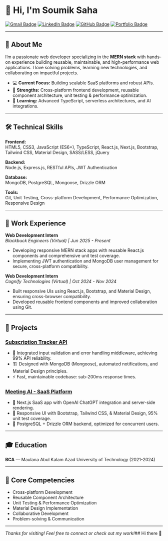 # 👋 Hi, I'm Soumik Saha

[![Gmail Badge](https://img.shields.io/badge/-soumiksaha827@gmail.com-c14438?style=flat&logo=Gmail&logoColor=white)](mailto:soumiksaha827@gmail.com)
[![LinkedIn Badge](https://img.shields.io/badge/-LinkedIn-blue?style=flat&logo=linkedin&logoColor=white)](https://www.linkedin.com/in/your-linkedin/)
[![GitHub Badge](https://img.shields.io/badge/-GitHub-333?style=flat&logo=github&logoColor=white)](https://github.com/soumik9870)
[![Portfolio Badge](https://img.shields.io/badge/-Portfolio-008080?style=flat&logo=google-chrome&logoColor=white)](https://your-portfolio-link/)

---

## 🚀 About Me

I’m a passionate web developer specializing in the **MERN stack** with hands-on experience building reusable, maintainable, and high-performance web applications. I love solving problems, learning new technologies, and collaborating on impactful projects.

- 💻 **Current Focus:** Building scalable SaaS platforms and robust APIs.
- 🎯 **Strengths:** Cross-platform frontend development, reusable component architecture, unit testing & performance optimization.
- 🌱 **Learning:** Advanced TypeScript, serverless architectures, and AI integrations.

---

## 🛠️ Technical Skills

**Frontend:**  
HTML5, CSS3, JavaScript (ES6+), TypeScript, React.js, Next.js, Bootstrap, Tailwind CSS, Material Design, SASS/LESS, jQuery

**Backend:**  
Node.js, Express.js, RESTful APIs, JWT Authentication

**Database:**  
MongoDB, PostgreSQL, Mongoose, Drizzle ORM

**Tools:**  
Git, Unit Testing, Cross-platform Development, Performance Optimization, Responsive Design

---

## 💼 Work Experience

**Web Development Intern**  
_Blackbuck Engineers (Virtual) | Jun 2025 - Present_  
- Developing responsive MERN stack apps with reusable React.js components and comprehensive unit test coverage.
- Implementing JWT authentication and MongoDB user management for secure, cross-platform compatibility.

**Web Development Intern**  
_Cognify Technologies (Virtual) | Oct 2024 - Nov 2024_  
- Built responsive UIs using React.js, Bootstrap, and Material Design, ensuring cross-browser compatibility.
- Developed reusable frontend components and improved collaboration using Git.

---

## 🚩 Projects

### [Subscription Tracker API](https://github.com/soumik9870/subscription-tracker)
- 🌟 Integrated input validation and error handling middleware, achieving 99% API reliability.
- 🏗️ Designed with MongoDB (Mongoose), automated notifications, and Material Design principles.
- ⚡ Fast, maintainable codebase: sub-200ms response times.

### [Meeting AI - SaaS Platform](https://github.com/soumik9870/meet)
- 🤖 Next.js SaaS app with OpenAI ChatGPT integration and server-side rendering.
- 🎨 Responsive UI with Bootstrap, Tailwind CSS, & Material Design, 95% unit test coverage.
- 🚀 PostgreSQL + Drizzle ORM backend, optimized for concurrent users.

---

## 🎓 Education

**BCA** — Maulana Abul Kalam Azad University of Technology (2021-2024)

---

## 🧩 Core Competencies

- Cross-platform Development
- Reusable Component Architecture
- Unit Testing & Performance Optimization
- Material Design Implementation
- Collaborative Development
- Problem-solving & Communication

---

_Thanks for visiting! Feel free to connect or check out my work!_## Hi there 👋

<!--
**soumik9870/soumik9870** is a ✨ _special_ ✨ repository because its `README.md` (this file) appears on your GitHub profile.

Here are some ideas to get you started:

- 🔭 I’m currently working on ...
- 🌱 I’m currently learning ...
- 👯 I’m looking to collaborate on ...
- 🤔 I’m looking for help with ...
- 💬 Ask me about ...
- 📫 How to reach me: ...
- 😄 Pronouns: ...
- ⚡ Fun fact: ...
-->
